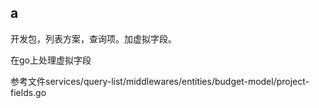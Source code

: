## a
开发包，列表方案，查询项。加虚拟字段。

在go上处理虚拟字段

参考文件services/query-list/middlewares/entities/budget-model/project-fields.go
